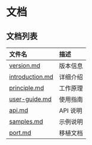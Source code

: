 # 文档

## 文档列表

|文件名                             |描述|
|:-----                             |:----|
|[version.md](version.md)           |版本信息|
|[introduction.md](introduction.md) |详细介绍|
|[principle.md](principle.md)       |工作原理|
|[user-guide.md](user-guide.md)     |使用指南|
|[api.md](api.md)                   |API 说明|
|[samples.md](samples.md)           |示例说明|
|[port.md](port.md)                 |移植文档|

